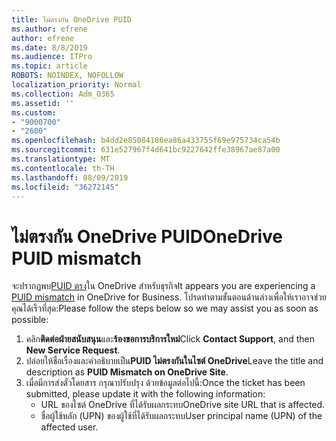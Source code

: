 ```yaml
---
title: ไม่ตรงกัน OneDrive PUID
ms.author: efrene
author: efrene
ms.date: 8/8/2019
ms.audience: ITPro
ms.topic: article
ROBOTS: NOINDEX, NOFOLLOW
localization_priority: Normal
ms.collection: Adm_O365
ms.assetid: ''
ms.custom:
- "9000700"
- "2600"
ms.openlocfilehash: b4dd2e85084186ea86a433755f69e975734ca54b
ms.sourcegitcommit: 631e527967f4d641bc9227642ffe38967ae87a00
ms.translationtype: MT
ms.contentlocale: th-TH
ms.lasthandoff: 08/09/2019
ms.locfileid: "36272145"
---
```

# <a name="onedrive-puid-mismatch"></a><span data-ttu-id="e7e9c-102">ไม่ตรงกัน OneDrive PUID</span><span class="sxs-lookup"><span data-stu-id="e7e9c-102">OneDrive PUID mismatch</span></span>
<span data-ttu-id="e7e9c-103">จะปรากฏพบ[PUID ตรง](https://docs.microsoft.com/sharepoint/support/administration/access-denied-or-need-permission-error-sharepoint-online-or-onedrive-for-business#when-accessing-a-onedrive-site)ใน OneDrive สำหรับธุรกิจ</span><span class="sxs-lookup"><span data-stu-id="e7e9c-103">It appears you are experiencing a [PUID mismatch](https://docs.microsoft.com/sharepoint/support/administration/access-denied-or-need-permission-error-sharepoint-online-or-onedrive-for-business#when-accessing-a-onedrive-site) in OneDrive for Business.</span></span> <span data-ttu-id="e7e9c-104">โปรดทำตามขั้นตอนด้านล่างเพื่อให้เราอาจช่วยคุณได้เร็วที่สุด:</span><span class="sxs-lookup"><span data-stu-id="e7e9c-104">Please follow the steps below so we may assist you as soon as possible:</span></span>

1. <span data-ttu-id="e7e9c-105">คลิก**ติดต่อฝ่ายสนับสนุน**และ**ร้องขอการบริการใหม่**</span><span class="sxs-lookup"><span data-stu-id="e7e9c-105">Click **Contact Support**, and then **New Service Request**.</span></span>
2. <span data-ttu-id="e7e9c-106">ปล่อยให้ชื่อเรื่องและคำอธิบายเป็น**PUID ไม่ตรงกันในไซต์ OneDrive**</span><span class="sxs-lookup"><span data-stu-id="e7e9c-106">Leave the title and description as **PUID Mismatch on OneDrive Site**.</span></span>
3. <span data-ttu-id="e7e9c-107">เมื่อมีการส่งตั๋วโดยสาร กรุณาปรับปรุง ด้วยข้อมูลต่อไปนี้:</span><span class="sxs-lookup"><span data-stu-id="e7e9c-107">Once the ticket has been submitted, please update it with the following information:</span></span>
    - <span data-ttu-id="e7e9c-108">URL ของไซต์ OneDrive ที่ได้รับผลกระทบ</span><span class="sxs-lookup"><span data-stu-id="e7e9c-108">OneDrive site URL that is affected.</span></span>
    - <span data-ttu-id="e7e9c-109">ชื่อผู้ใช้หลัก (UPN) ของผู้ใช้ที่ได้รับผลกระทบ</span><span class="sxs-lookup"><span data-stu-id="e7e9c-109">User principal name (UPN) of the affected user.</span></span>



